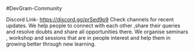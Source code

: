 #DevGram-Community

Discord Link- https://discord.gg/prSed9p9
Check channels for recent updates.
We help people to connect with each other ,share their queries and resolve doubts and share all opportunities there.
We organise seminars , workshop and sessions that are in people interest and help them in growing better through new learning.
